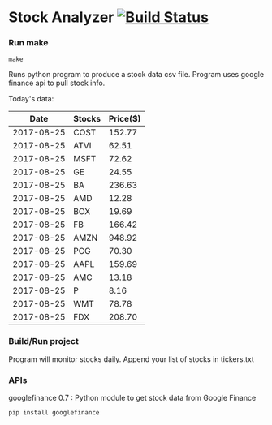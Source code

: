 # Stock Analyzer [![Build Status](https://travis-ci.org/ogoyal/StockAnalyzer.svg?branch=master)](https://travis-ci.org/ogoyal/StockAnalyzer)

### Run make
```
make
```

Runs python program to produce a stock data csv file. Program uses google finance api to pull stock info.

Today's data:

| Date| Stocks| Price($) | 
| --- | --- | ---  | 
| 2017-08-25| COST| 152.77 | 
| 2017-08-25| ATVI| 62.51 | 
| 2017-08-25| MSFT| 72.62 | 
| 2017-08-25| GE| 24.55 | 
| 2017-08-25| BA| 236.63 | 
| 2017-08-25| AMD| 12.28 | 
| 2017-08-25| BOX| 19.69 | 
| 2017-08-25| FB| 166.42 | 
| 2017-08-25| AMZN| 948.92 | 
| 2017-08-25| PCG| 70.30 | 
| 2017-08-25| AAPL| 159.69 | 
| 2017-08-25| AMC| 13.18 | 
| 2017-08-25| P| 8.16 | 
| 2017-08-25| WMT| 78.78 | 
| 2017-08-25| FDX| 208.70 | 

### Build/Run project

Program will monitor stocks daily. Append your list of stocks in tickers.txt

### APIs
googlefinance 0.7 : Python module to get stock data from Google Finance

```
pip install googlefinance
```

